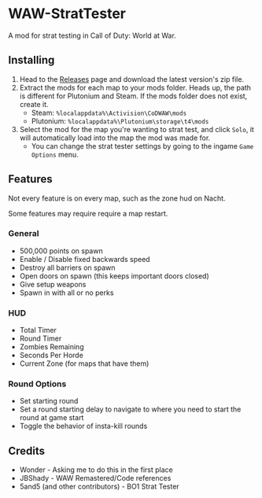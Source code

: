 # WAW-StratTester
A mod for strat testing in Call of Duty: World at War.

## Installing
1. Head to the [Releases](https://github.com/IlEvelynIl/WAW-StratTester/releases) page and download the latest version's zip file.
2. Extract the mods for each map to your mods folder. Heads up, the path is different for Plutonium and Steam. If the mods folder does not exist, create it.
    - Steam: `%localappdata%\Activision\CoDWAW\mods`
    - Plutonium: `%localappdata%\Plutonium\storage\t4\mods`
3. Select the mod for the map you're wanting to strat test, and click `Solo`, it will automatically load into the map the mod was made for.
    - You can change the strat tester settings by going to the ingame `Game Options` menu.

## Features
Not every feature is on every map, such as the zone hud on Nacht.

Some features may require require a map restart.

### General
- 500,000 points on spawn
- Enable / Disable fixed backwards speed
- Destroy all barriers on spawn
- Open doors on spawn (this keeps important doors closed)
- Give setup weapons
- Spawn in with all or no perks

### HUD
- Total Timer
- Round Timer
- Zombies Remaining
- Seconds Per Horde
- Current Zone (for maps that have them)

### Round Options
- Set starting round
- Set a round starting delay to navigate to where you need to start the round at game start
- Toggle the behavior of insta-kill rounds

## Credits
- Wonder - Asking me to do this in the first place
- JBShady - WAW Remastered/Code references
- 5and5 (and other contributors) - BO1 Strat Tester
